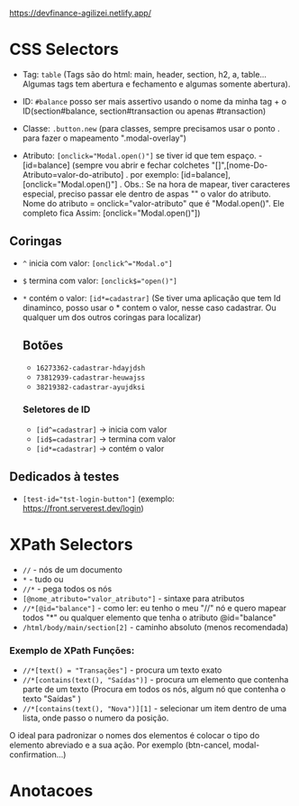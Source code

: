 https://devfinance-agilizei.netlify.app/

# CSS Selectors

- Tag: `table` (Tags são do html: main, header, section, h2, a, table... Algumas tags tem abertura e fechamento e algumas somente abertura).

- ID: `#balance` posso ser mais assertivo usando o nome da minha tag + o ID(section#balance, section#transaction ou apenas #transaction)

- Classe: `.button.new` (para classes, sempre precisamos usar o ponto . para fazer o mapeamento ".modal-overlay")

- Atributo: `[onclick="Modal.open()"]` se tiver id que tem espaço. -[id=balance] (sempre vou abrir e fechar colchetes "[]",[nome-Do-Atributo=valor-do-atributo] . por exemplo: [id=balance], [onclick="Modal.open()"] . Obs.: Se na hora de mapear, tiver caracteres especial, preciso passar ele dentro de aspas "" o valor do atributo. Nome do atributo = onclick="valor-atributo" que é "Modal.open()". Ele completo fica Assim: [onclick="Modal.open()"])

## Coringas

- `^` inicia com valor: `[onclick^="Modal.o"]`
- `$` termina com valor: `[onclick$="open()"]`
- `*` contém o valor: `[id*=cadastrar]` (Se tiver uma aplicação que tem Id dinaminco, posso usar o \* contem o valor, nesse caso cadastrar. Ou qualquer um dos outros coringas para localizar)

  ## Botões

  - `16273362-cadastrar-hdayjdsh`
  - `73812939-cadastrar-heuwajss`
  - `38219382-cadastrar-ayujdksi`

  ### Seletores de ID

  - `[id^=cadastrar]` -> inicia com valor
  - `[id$=cadastrar]` -> termina com valor
  - `[id*=cadastrar]` -> contém o valor

## Dedicados à testes

- `[test-id="tst-login-button"]` (exemplo: https://front.serverest.dev/login)

# XPath Selectors

- `//` - nós de um documento
- `*` - tudo ou
- `//*` - pega todos os nós
- `[@nome_atributo="valor_atributo"]` - sintaxe para atributos
- `//*[@id="balance"]` - como ler: eu tenho o meu "//" nó e quero mapear todos "\*" ou qualquer elemento que tenha o atributo @id="balance"
- `/html/body/main/section[2]` - caminho absoluto (menos recomendada)

### Exemplo de XPath Funções:

- `//*[text() = "Transações"]` - procura um texto exato
- `//*[contains(text(), "Saídas")]` - procura um elemento que contenha parte de um texto (Procura em todos os nós, algum nó que contenha o texto "Saídas" )
- `//*[contains(text(), "Nova")][1]` - selecionar um item dentro de uma lista, onde passo o numero da posição.

O ideal para padronizar o nomes dos elementos é colocar o tipo do elemento abreviado e a sua ação. Por exemplo (btn-cancel, modal-confirmation...)

# Anotacoes
